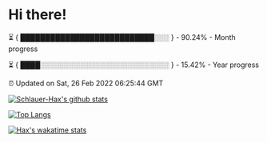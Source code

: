 # Hi there!

⏳ { ███████████████████████████░░░ } - 90.24% - Month progress

⏳ { ████░░░░░░░░░░░░░░░░░░░░░░░░░░ } - 15.42% - Year progress

⏰ Updated on Sat, 26 Feb 2022 06:25:44 GMT


[![Schlauer-Hax's github stats](https://github-readme-stats.vercel.app/api?username=Schlauer-Hax&show_icons=true&theme=dark&count_private=true)](https://github.com/Schlauer-Hax)


[![Top Langs](https://github-readme-stats.vercel.app/api/top-langs/?username=Schlauer-Hax&layout=compact&theme=dark)](https://github.com/Schlauer-Hax?tab=repositories)


[![Hax's wakatime stats](https://github-readme-stats.vercel.app/api/wakatime?username=Hax&theme=dark)](https://wakatime.com/@Hax)

